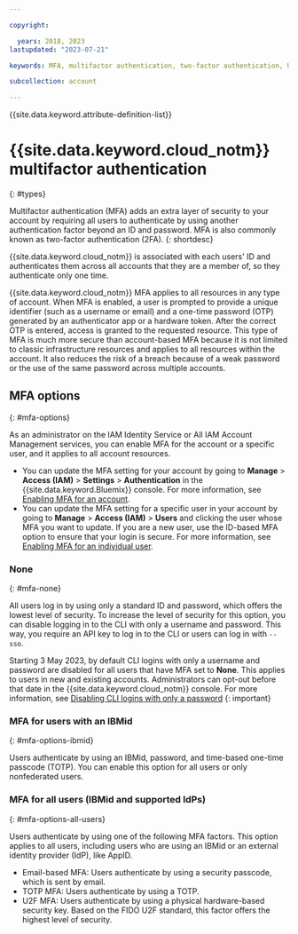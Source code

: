```yaml
---

copyright:

  years: 2018, 2023
lastupdated: "2023-07-21"

keywords: MFA, multifactor authentication, two-factor authentication, U2F, FIDO U2F, security key

subcollection: account

---
```


{{site.data.keyword.attribute-definition-list}}

# {{site.data.keyword.cloud_notm}} multifactor authentication
{: #types}

Multifactor authentication (MFA) adds an extra layer of security to your account by requiring all users to authenticate by using another authentication factor beyond an ID and password. MFA is also commonly known as two-factor authentication (2FA).
{: shortdesc}

{{site.data.keyword.cloud_notm}} is associated with each users' ID and authenticates them across all accounts that they are a member of, so they authenticate only one time.

{{site.data.keyword.cloud_notm}} MFA applies to all resources in any type of account. When MFA is enabled, a user is prompted to provide a unique identifier (such as a username or email) and a one-time password (OTP) generated by an authenticator app or a hardware token. After the correct OTP is entered, access is granted to the requested resource. This type of MFA is much more secure than account-based MFA because it is not limited to classic infrastructure resources and applies to all resources within the account. It also reduces the risk of a breach because of a weak password or the use of the same password across multiple accounts.

## MFA options
{: #mfa-options}

As an administrator on the IAM Identity Service or All IAM Account Management services, you can enable MFA for the account or a specific user, and it applies to all account resources.
- You can update the MFA setting for your account by going to **Manage** > **Access (IAM)** > **Settings** > **Authentication** in the {{site.data.keyword.Bluemix}} console. For more information, see [Enabling MFA for an account](/docs/account?topic=account-enablemfa#enabling-account).
- You can update the MFA setting for a specific user in your account by going to **Manage** > **Access (IAM)** > **Users** and clicking the user whose MFA you want to update. If you are a new user, use the ID-based MFA option to ensure that your login is secure. For more information, see [Enabling MFA for an individual user](/docs/account?topic=account-enablemfa#enabling-user).

### None
{: #mfa-none}

All users log in by using only a standard ID and password, which offers the lowest level of security. To increase the level of security for this option, you can disable logging in to the CLI with only a username and password. This way, you require an API key to log in to the CLI or users can log in with `--sso`.

Starting 3 May 2023, by default CLI logins with only a username and password are disabled for all users that have MFA set to **None**. This applies to users in new and existing accounts. Administrators can opt-out before that date in the {{site.data.keyword.cloud_notm}} console. For more information, see [Disabling CLI logins with only a password](/docs/account?topic=account-enablemfa#disabling-cli)
{: important}

### MFA for users with an IBMid
{: #mfa-options-ibmid}

Users authenticate by using an IBMid, password, and time-based one-time passcode (TOTP). You can enable this option for all users or only nonfederated users.

### MFA for all users (IBMid and supported IdPs)
{: #mfa-options-all-users}

Users authenticate by using one of the following MFA factors. This option applies to all users, including users who are using an IBMid or an external identity provider (IdP), like AppID.
* Email-based MFA: Users authenticate by using a security passcode, which is sent by email.
* TOTP MFA: Users authenticate by using a TOTP.
* U2F MFA: Users authenticate by using a physical hardware-based security key. Based on the FIDO U2F standard, this factor offers the highest level of security.

